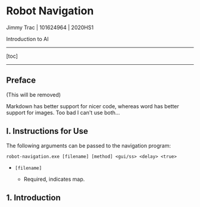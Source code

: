 # Robot Navigation

Jimmy Trac | 101624964 | 2020HS1

Introduction to AI

---

[toc]

---



## Preface

(This will be removed)

Markdown has better support for nicer code, whereas word has better support for images. Too bad I can't use both...

## I. Instructions for Use

The following arguments can be passed to the navigation program:

```
robot-navigation.exe [filename] [method] <gui/ss> <delay> <true>
```

* `[filename]` 

  * Required, indicates map.

  









## 1. Introduction

